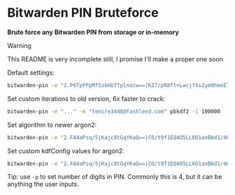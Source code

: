 # Bitwarden PIN Bruteforce

**Brute force any Bitwarden PIN from storage or in-memory**

> [!WARNING]  
> This README is very incomplete still, I promise I'll make a proper one soon

Default settings:

```bash
bitwarden-pin -e "2.P6TpPPpMf5zkHUfTplnocw==|KZ7/pR8ft+LwcjfXs2ym9hmxE7DLIeA9Kl+IPwTVCwLmbpkFtYKPWvK53DEDDrVUeYvz/rPcl3MEH3wXl200HCsV5ZbGLGVU4bha5Aw20fk=|+Y46Za3Oo63XRbvqLFz5cVuvbqMvBqopD16+8HV83mk=" -m "tenire3448@fashlend.com"
```

Set custom iterations to old version, 6x faster to crack:

```bash
bitwarden-pin -e "..." -m "tenire3448@fashlend.com" pbkdf2 -i 100000
```

Set algorithm to newer argon2:

```bash
bitwarden-pin -e "2.FA4aPsq/5jKajc8tGqYKaQ==|CO/t9f1EQ4O5LL6O1anBAd1/4Hb+l4I32UMlW+3O7CoxTRXlEuLK5xvDCFmeRCYmylt206B22roFXycaRG3Z9fnN1aVVbBJ59qfCDEGusHw=|vmWmAb9kfqPPljRNhDMe+fDlwwat8XN5BZSsMAH8p8w=" -m "tenire3448@fashlend.com" argon2
```

Set custom kdfConfig values for argon2:

```bash
bitwarden-pin -e "2.FA4aPsq/5jKajc8tGqYKaQ==|CO/t9f1EQ4O5LL6O1anBAd1/4Hb+l4I32UMlW+3O7CoxTRXlEuLK5xvDCFmeRCYmylt206B22roFXycaRG3Z9fnN1aVVbBJ59qfCDEGusHw=|vmWmAb9kfqPPljRNhDMe+fDlwwat8XN5BZSsMAH8p8w=" -m "tenire3448@fashlend.com" argon2 -i 3 -m 64 -p 4
```

Tip: use `-p` to set number of digits in PIN. Commonly this is 4, but it can be anything the user inputs.
